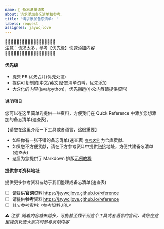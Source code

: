 ```yaml
---
name: 🤙 备忘清单请求
about: 请求添加备忘清单和参考。
title: '请求添加备忘清单: '
labels: request
assignees: jaywcjlove
---
```


🚧🚧🚧🚧🚧🚧🚧🚧🚧🚧🚧🚧🚧🚧🚧🚧🚧🚧   
注意：请求太多，参考【优先级】快速添加内容  
🚧🚧🚧🚧🚧🚧🚧🚧🚧🚧🚧🚧🚧🚧🚧🚧🚧🚧   

#### 优先级

- 提交 PR 优先合并(优先处理)
- 提供可复制的[中文/英文]备忘清单资料，优先添加
- 大众化的内容(java/python)，优先搬运(小众内容请提供资料)

#### 说明项目

您可以在这里简单的提供一些资料，方便我们在 Quick Reference 中添加您想添加的备忘清单(速查表)。

【请您在这里介绍一下工具或者语言，这很重要】

- 如果你有一张不错的备忘清单(速查表) [`参考这里`](https://github.com/jaywcjlove/reference/blob/main/CONTRIBUTING.md) 为仓库贡献。
- 如果您不方便贡献，请在下方参考资料中提供链接地址，方便共建备忘清单(速查表)
- 这里为您提供了 Markdown 排版[示例教程](https://jaywcjlove.github.io/reference/docs/quickreference.html)

#### 提供参考资料地址

提供更多参考资料有助于我们整理成备忘清单(速查表)

- [ ] 请提供**官网**资料 https://jaywcjlove.github.io/reference
- [ ] 请提供**参考**资料 https://jaywcjlove.github.io/reference
- [ ] 其它参考资料: <参考资料URL>

_⚠️ 注意: 随着内容越来越多，可能甚至找不到这个工具或者语言的官网，请您在这里提供以便大家共同参与贡献内容_